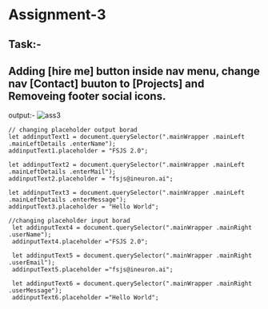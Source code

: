 # Assignment-3

## Task:-
## Adding [hire me] button inside nav menu, change nav [Contact] buuton to [Projects] and Removeing footer social icons.
output:-
![ass3](https://user-images.githubusercontent.com/119742317/216661128-0a79640f-a769-40d7-93e0-503bc9916f8b.png)



```
// changing placeholder output borad
let addinputText1 = document.querySelector(".mainWrapper .mainLeft  .mainLeftDetails .enterName");
addinputText1.placeholder = "FSJS 2.0";

let addinputText2 = document.querySelector(".mainWrapper .mainLeft  .mainLeftDetails .enterMail");
addinputText2.placeholder = "fsjs@ineuron.ai";

let addinputText3 = document.querySelector(".mainWrapper .mainLeft  .mainLeftDetails .enterMessage");
addinputText3.placeholder = "Hello World";

//changing placeholder input borad
 let addinputText4 = document.querySelector(".mainWrapper .mainRight .userName");
 addinputText4.placeholder ="FSJS 2.0";

 let addinputText5 = document.querySelector(".mainWrapper .mainRight .userEmail");
 addinputText5.placeholder ="fsjs@ineuron.ai";

 let addinputText6 = document.querySelector(".mainWrapper .mainRight .userMessage");
 addinputText6.placeholder ="Hello World";
```
